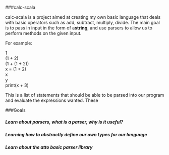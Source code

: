 ###calc-scala

calc-scala is a project aimed at creating my own basic language that deals with basic operators such as add, subtract, multiply, divide.
The main goal is to pass in input in the form of a<B>string</B>, and use parsers to allow us to perform methods on the given input.

For example: 

1  
(1 + 2)  
(1 + (1 + 2))  
x = (1 + 2)  
x  
y  
print(x + 3)

This is a list of statements that should be able to be parsed into our program and evaluate the expressions wanted.
These

###Goals

##### Learn about parsers, what is a parser, why is it useful?
##### Learning how to abstractly define our own types for our language
##### Learn about the atto basic parser library
